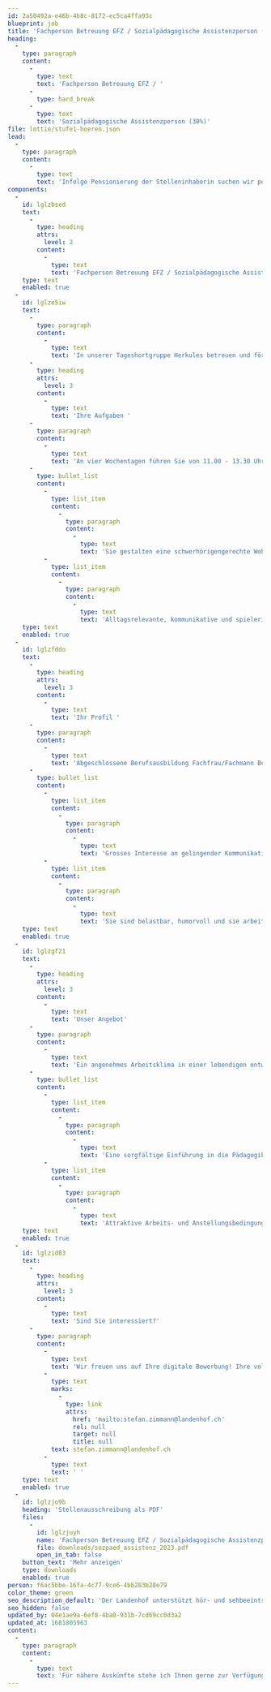 ```yaml
---
id: 2a50492a-e46b-4b8c-8172-ec5ca4ffa93c
blueprint: job
title: 'Fachperson Betreuung EFZ / Sozialpädagogische Assistenzperson (30%)'
heading:
  -
    type: paragraph
    content:
      -
        type: text
        text: 'Fachperson Betreuung EFZ / '
      -
        type: hard_break
      -
        type: text
        text: 'Sozialpädagogische Assistenzperson (30%)'
file: lottie/stufe1-hoeren.json
lead:
  -
    type: paragraph
    content:
      -
        type: text
        text: 'Infolge Pensionierung der Stelleninhaberin suchen wir per 1. Juni 2023 oder nach Vereinbarung eine'
components:
  -
    id: lglzbsed
    text:
      -
        type: heading
        attrs:
          level: 2
        content:
          -
            type: text
            text: 'Fachperson Betreuung EFZ / Sozialpädagogische Assistenzperson (30%)'
    type: text
    enabled: true
  -
    id: lglze5iw
    text:
      -
        type: paragraph
        content:
          -
            type: text
            text: 'In unserer Tageshortgruppe Herkules betreuen und fördern wir 30 Schüler:innen, welche die Tagessonderschule Hören besuchen.'
      -
        type: heading
        attrs:
          level: 3
        content:
          -
            type: text
            text: 'Ihre Aufgaben '
      -
        type: paragraph
        content:
          -
            type: text
            text: 'An vier Wochentagen führen Sie von 11.00 - 13.30 Uhr einen Mittagstisch. Sie fördern die sozialen Fähigkeiten der Kinder und unterstützen sie in der Freizeit und im schulischen Lernen.'
      -
        type: bullet_list
        content:
          -
            type: list_item
            content:
              -
                type: paragraph
                content:
                  -
                    type: text
                    text: 'Sie gestalten eine schwerhörigengerechte Wohn- und Lernatmosphäre'
          -
            type: list_item
            content:
              -
                type: paragraph
                content:
                  -
                    type: text
                    text: 'Alltagsrelevante, kommunikative und spielerische Gefässe ermöglichen es Ihnen, aktiv Beziehungen zu gestalten'
    type: text
    enabled: true
  -
    id: lglzfddo
    text:
      -
        type: heading
        attrs:
          level: 3
        content:
          -
            type: text
            text: 'Ihr Profil '
      -
        type: paragraph
        content:
          -
            type: text
            text: 'Abgeschlossene Berufsausbildung Fachfrau/Fachmann Betreuung EFZ oder eine Berufsausbildung EFZ mit Interesse an der Ausbildung in schulergänzender Kinderbetreuung'
      -
        type: bullet_list
        content:
          -
            type: list_item
            content:
              -
                type: paragraph
                content:
                  -
                    type: text
                    text: 'Grosses Interesse an gelingender Kommunikation in der Arbeit mit Kindern und Jugendlichen mit einer Hörbeeinträchtigung'
          -
            type: list_item
            content:
              -
                type: paragraph
                content:
                  -
                    type: text
                    text: 'Sie sind belastbar, humorvoll und sie arbeiten gerne im Team'
    type: text
    enabled: true
  -
    id: lglzgf21
    text:
      -
        type: heading
        attrs:
          level: 3
        content:
          -
            type: text
            text: 'Unser Angebot'
      -
        type: paragraph
        content:
          -
            type: text
            text: 'Ein angenehmes Arbeitsklima in einer lebendigen entwicklungsorientierten Institution'
      -
        type: bullet_list
        content:
          -
            type: list_item
            content:
              -
                type: paragraph
                content:
                  -
                    type: text
                    text: 'Eine sorgfältige Einführung in die Pädagogik für Schwerhörige und Gehörlose'
          -
            type: list_item
            content:
              -
                type: paragraph
                content:
                  -
                    type: text
                    text: 'Attraktive Arbeits- und Anstellungsbedingungen'
    type: text
    enabled: true
  -
    id: lglzid83
    text:
      -
        type: heading
        attrs:
          level: 3
        content:
          -
            type: text
            text: 'Sind Sie interessiert?'
      -
        type: paragraph
        content:
          -
            type: text
            text: 'Wir freuen uns auf Ihre digitale Bewerbung! Ihre vollständigen Bewerbungsunterlagen schicken Sie bitte per E-Mail an Stefan Zimmann, Leiter Sozialpädagogik, '
          -
            type: text
            marks:
              -
                type: link
                attrs:
                  href: 'mailto:stefan.zimmann@landenhof.ch'
                  rel: null
                  target: null
                  title: null
            text: stefan.zimmann@landenhof.ch
          -
            type: text
            text: ' '
    type: text
    enabled: true
  -
    id: lglzjo9b
    heading: 'Stellenausschreibung als PDF'
    files:
      -
        id: lglzjuyh
        name: 'Fachperson Betreuung EFZ / Sozialpädagogische Assistenzperson (30%)'
        file: downloads/sozpaed_assistenz_2023.pdf
        open_in_tab: false
    button_text: 'Mehr anzeigen'
    type: downloads
    enabled: true
person: f6ac5bbe-16fa-4c77-9ce6-4bb283b28e79
color_theme: green
seo_description_default: 'Der Landenhof unterstützt hör- und sehbeeinträchtigte Kinder & Jugendliche in ihrem selbstbestimmten Leben durch Förderung ihrer Fähigkeiten & Entwicklung'
seo_hidden: false
updated_by: 04e1ae9a-6ef8-4ba0-931b-7cd69cc0d3a2
updated_at: 1681805963
content:
  -
    type: paragraph
    content:
      -
        type: text
        text: 'Für nähere Auskünfte stehe ich Ihnen gerne zur Verfügung. '
---
```

